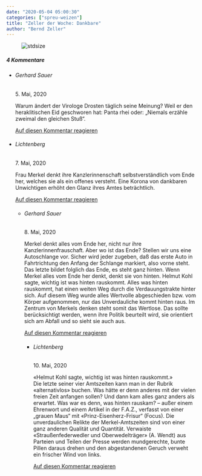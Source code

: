 ```yaml
---
date: "2020-05-04 05:00:30"
categories: ["spreu-weizen"]
title: "Zeller der Woche: Dankbare"
author: "Bernd Zeller"
---
```



<figure>
<img src="https://www.publicomag.com/wp-content/uploads/2020/05/Dankbare.jpg" alt=stdsize>
</figure>


<!--more-->
<h5 class="comments-h">
4 Kommentare </h5>
<ul class="commentlist">
<li class="comment even thread-even depth-1 clearfix" id="li-comment-48136">
<h6 class="author">Gerhard Sauer</h6> <span class="date">5. Mai, 2020</span>



Warum ändert der Virologe Drosten täglich seine Meinung? Weil er den heraklitischen Eid geschworen hat: Panta rhei oder: „Niemals erzähle zweimal den gleichen Stuß“.

<a rel="nofollow" class="comment-reply-link" href="#comment-48136" data-commentid="48136" data-postid="11171" data-belowelement="comment-48136" data-respondelement="respond" data-replyto="Antworte auf Gerhard Sauer" aria-label="Antworte auf Gerhard Sauer">Auf diesen Kommentar reagieren</a> 


</li>
<li class="comment odd alt thread-odd thread-alt depth-1 clearfix" id="li-comment-48711">
<h6 class="author">Lichtenberg</h6> <span class="date">7. Mai, 2020</span>



Frau Merkel denkt ihre Kanzlerinnenschaft selbstverständlich vom Ende her, welches sie als ein offenes versteht. Eine Korona von dankbaren Unwichtigen erhöht den Glanz ihres Amtes beträchtlich.

<a rel="nofollow" class="comment-reply-link" href="#comment-48711" data-commentid="48711" data-postid="11171" data-belowelement="comment-48711" data-respondelement="respond" data-replyto="Antworte auf Lichtenberg" aria-label="Antworte auf Lichtenberg">Auf diesen Kommentar reagieren</a> 


<ul class="children">
<li class="comment even depth-2 clearfix" id="li-comment-48922">
<h6 class="author">Gerhard Sauer</h6> <span class="date">8. Mai, 2020</span>



Merkel denkt alles vom Ende her, nicht nur ihre Kanzlerinnenfrauschaft. Aber wo ist das Ende? Stellen wir uns eine Autoschlange vor. Sicher wird jeder zugeben, daß das erste Auto in Fahrtrichtung den Anfang der Schlange markiert, also vorne steht. Das letzte bildet folglich das Ende, es steht ganz hinten. Wenn Merkel alles vom Ende her denkt, denkt sie von hinten. Helmut Kohl sagte, wichtig ist was hinten rauskommt. Alles was hinten rauskommt, hat einen weiten Weg durch die Verdauungstrakte hinter sich. Auf diesem Weg wurde alles Wertvolle abgeschieden bzw. vom Körper aufgenommen, nur das Unverdauliche kommt hinten raus. Im Zentrum von Merkels denken steht somit das Wertlose. Das sollte berücksichtigt werden, wenn ihre Politik beurteilt wird, sie orientiert sich am Abfall und so sieht sie auch aus.

<a rel="nofollow" class="comment-reply-link" href="#comment-48922" data-commentid="48922" data-postid="11171" data-belowelement="comment-48922" data-respondelement="respond" data-replyto="Antworte auf Gerhard Sauer" aria-label="Antworte auf Gerhard Sauer">Auf diesen Kommentar reagieren</a> 


<ul class="children">
<li class="comment odd alt depth-3 clearfix" id="li-comment-49502">
<h6 class="author">Lichtenberg</h6> <span class="date">10. Mai, 2020</span>



«Helmut Kohl sagte, wichtig ist was hinten rauskommt.»<br>
Die letzte seiner vier Amtszeiten kann man in der Rubrik «alternativlos» buchen. Was hätte er denn anderes mit der vielen freien Zeit anfangen sollen? Und dann kam alles ganz anders als erwartet. Was war es denn, was hinten rauskam? – außer einem Ehrenwort und einem Artikel in der F.A.Z., verfasst von einer „grauen Maus“ mit «Prinz-Eisenherz-Frisur“ (Focus). Die unverdaulichen Relikte der Merkel-Amtszeiten sind von einer ganz anderen Qualität und Quantität. Verwaiste «Straußenfederwedler und Oberwedelträger» (A. Wendt) aus Parteien und Teilen der Presse werden mundgerechte, bunte Pillen daraus drehen und den abgestandenen Geruch verweht ein frischer Wind von links.

<a rel="nofollow" class="comment-reply-link" href="#comment-49502" data-commentid="49502" data-postid="11171" data-belowelement="comment-49502" data-respondelement="respond" data-replyto="Antworte auf Lichtenberg" aria-label="Antworte auf Lichtenberg">Auf diesen Kommentar reagieren</a> 


</li>
</ul>
</li>
</ul>
</li>
</ul>
